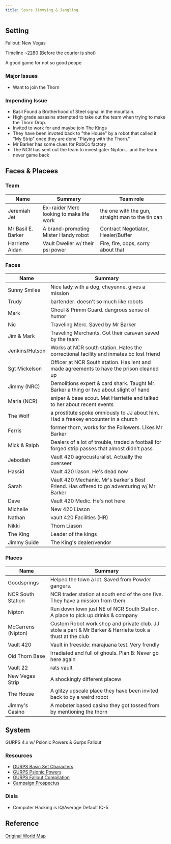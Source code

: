 ```yaml
---
title: Spurs Jimmying & Jangling
---
```


## Setting

Fallout: New Vegas

Timeline ~2280 (Before the courier is shot)

A good game for not so good peope

### Major Issues

- Want to join the Thorn

### Impending Issue

- Basil Found a Brotherhood of Steel signal in the mountain.
- High grade assasins attempted to take out the team when trying to make the Thorn Drop.
- Invited to work for and maybe join The Kings
- They have been invoted back to "the House" by a robot that called it "My Strip" once they are done "Playing with the Thorn."
- Mr Barker has some clues for RobCo factory
- The NCR has sent out the team to investigater Nipton... and the team never game back

## Faces & Placees

### Team

Name               | Summary                                  | Team role
---                | ---                                      | ---
Jeremiah Jet       | Ex-raider Merc looking to make life work | the one with the gun, straight man to the tin can
Mr Basil E. Barker | A brand-promoting Mister Handy robot     | Contract Negotiator, Healer/Buffer
Harriette Aidan    | Vault Dweller w/ their psi power         | Fire, fire, oops, sorry about that

### Faces

Name           | Summary
---            | ---
Sunny Smiles   | Nice lady with a dog, cheyenne. gives a mission
Trudy          | bartender. doesn't so much like robots
Mark           | Ghoul & Primm Guard. dangrous sense of humor
Nic            | Traveling Merc. Saved by Mr Barker
Jim & Mark     | Traveling Merchants. Got their caravan saved by the team
Jenkins/Hutson | Works at NCR south station. Hates the correctional facility and inmates bc lost friend
Sgt Mickelson  | Officer at NCR South station. Has lent and made agreements to have the prison cleaned up
Jimmy (NRC)    | Demolitions expert & card shark. Taught Mr. Barker a thing or two about slight of hand
Maria (NCR)    | sniper & base scout. Met Harriette and talked to her about recent events
The Wolf       | a prostitute spoke omniously to JJ about him. Had a freakey encounter in a church
Ferris         | former thorn, works for the Followers. Likes Mr Barker
Mick & Ralph   | Dealers of a lot of trouble, traded a football for forged strip passes that almost didn't pass
Jebodiah       | Vault 420 agrocusturalist. Actually the overseer
Hassid         | Vault 420 liason. He's dead now
Sarah          | Vault 420 Mechanic. Mr's barker's Best Friend. Has offered to go adventuring w/ Mr Barker
Dave           | Vault 420 Medic. He's not here
Michelle       | New 420 Liason
Nathan         | vault 420 Facilities (HR)
Nikki          | Thorn Liason
The King       | Leader of the kings
Jimmy Suide    | The King's dealer/vendor

### Places

Name               | Summary
---                | ---
Goodsprings        | Helped the town a lot. Saved from Powder gangers.
NCR South Station  | NCR trader station at south end of the one five. They have a mission from them.
Nipton             | Run down town just NE of NCR South Station. A place to pick up drinks & company
McCarrens (Nipton) | Custom Robot work shop and private club. JJ stole a part & Mr Barker & Harriette took a thust at the club
Vault 420          | Vault in freeside: marajuana test. Very frendly
Old Thorn Base     | Irradiated and full of ghouls. Plan B: Never go here again
Vault 22           | rats vault
New Vegas Strip    | A shockingly different placew
The House          | A glitzy upscale place they have been invited back to by a weird robot
Jimmy's Casino     | A mobster based casino they got tossed from by mentioning the thorn

## System

GURPS 4.x w/ Psionic Powers & Gurps Fallout

### Resources

- [GURPS Basic Set Characters](http://www.sjgames.com/gurps/books/Basic/)
- [GURPS Psionic Powers](http://www.sjgames.com/gurps/books/psionicpowers/)
- [GURPS Fallout Compilation](http://gurps.fallout.free.fr/)
- [Campaign Prospectus](/pdf/2017/SJJ-Campaign-Prospectus.pdf)

### Dials

- Computer Hacking is IQ/Average Default IQ-5

## Reference

[Original World Map](www.digital-utopia.org/newvegas/)
